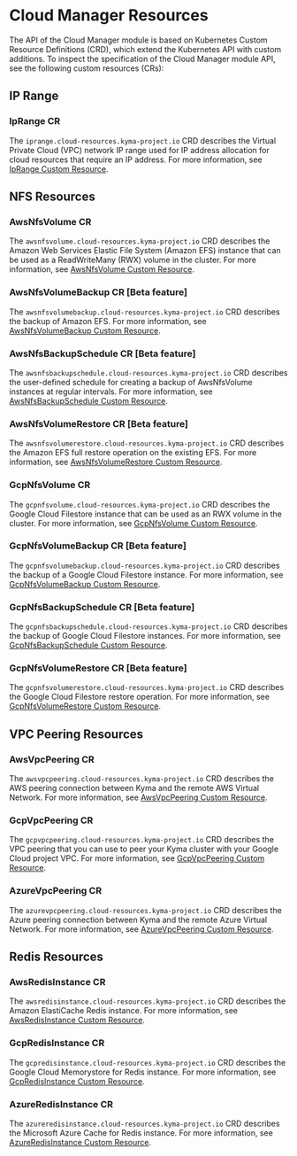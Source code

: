 # Cloud Manager Resources

The API of the Cloud Manager module is based on Kubernetes Custom Resource Definitions (CRD), which extend the Kubernetes API with custom additions. To inspect the specification of the Cloud Manager module API, see the following custom resources (CRs):

## IP Range

### IpRange CR

The `iprange.cloud-resources.kyma-project.io` CRD describes the Virtual Private Cloud (VPC) network IP range used for IP address allocation for cloud resources that require an IP address. For more information, see [IpRange Custom Resource](./04-10-iprange.md).

## NFS Resources

### AwsNfsVolume CR

The `awsnfsvolume.cloud-resources.kyma-project.io` CRD describes the Amazon Web Services Elastic File System (Amazon EFS) instance that can be used as a ReadWriteMany (RWX) volume in the cluster. For more information, see [AwsNfsVolume Custom Resource](./04-20-10-aws-nfs-volume.md).

### AwsNfsVolumeBackup CR [**Beta feature**]

The `awsnfsvolumebackup.cloud-resources.kyma-project.io` CRD describes the backup of Amazon EFS. For more information, see [AwsNfsVolumeBackup Custom Resource](./04-20-11-aws-nfs-volume-backup.md).

### AwsNfsBackupSchedule CR [**Beta feature**]

The `awsnfsbackupschedule.cloud-resources.kyma-project.io` CRD describes the user-defined schedule for creating a backup of AwsNfsVolume instances at regular intervals. For more information, see [AwsNfsBackupSchedule Custom Resource](./04-20-12-aws-nfs-backup-schedule.md).

### AwsNfsVolumeRestore CR [**Beta feature**]

The `awsnfsvolumerestore.cloud-resources.kyma-project.io` CRD describes the Amazon EFS full restore operation on the existing EFS. For more information, see [AwsNfsVolumeRestore Custom Resource](./04-20-13-aws-nfs-volume-restore.md).

### GcpNfsVolume CR

The `gcpnfsvolume.cloud-resources.kyma-project.io` CRD describes the Google Cloud Filestore instance that can be used as an RWX volume in the cluster. For more information, see [GcpNfsVolume Custom Resource](./04-20-20-gcp-nfs-volume.md).

### GcpNfsVolumeBackup CR [**Beta feature**]

The `gcpnfsvolumebackup.cloud-resources.kyma-project.io` CRD describes the backup of a Google Cloud Filestore instance. For more information, see [GcpNfsVolumeBackup Custom Resource](./04-20-21-gcp-nfs-volume-backup.md).

### GcpNfsBackupSchedule CR [**Beta feature**]

The `gcpnfsbackupschedule.cloud-resources.kyma-project.io` CRD describes the backup of Google Cloud Filestore instances. For more information, see [GcpNfsBackupSchedule Custom Resource](./04-20-22-gcp-nfs-backup-schedule.md).

### GcpNfsVolumeRestore CR [**Beta feature**]

The `gcpnfsvolumerestore.cloud-resources.kyma-project.io` CRD describes the Google Cloud Filestore restore operation. For more information, see [GcpNfsVolumeRestore Custom Resource](./04-20-23-gcp-nfs-volume-restore.md).

## VPC Peering Resources

### AwsVpcPeering CR

The `awsvpcpeering.cloud-resources.kyma-project.io` CRD describes the AWS peering connection between Kyma and the remote AWS Virtual Network. For more information, see [AwsVpcPeering Custom Resource](./04-30-10-aws-vpc-peering.md).

### GcpVpcPeering CR

The `gcpvpcpeering.cloud-resources.kyma-project.io` CRD describes the VPC peering that you can use to peer your Kyma cluster with your Google Cloud project VPC. For more information, see [GcpVpcPeering Custom Resource](./04-30-20-gcp-vpc-peering.md).

### AzureVpcPeering CR

The `azurevpcpeering.cloud-resources.kyma-project.io` CRD describes the Azure peering connection between Kyma and the remote Azure Virtual Network. For more information, see [AzureVpcPeering Custom Resource](./04-30-30-azure-vpc-peering.md).

## Redis Resources

### AwsRedisInstance CR

The `awsredisinstance.cloud-resources.kyma-project.io` CRD describes the Amazon ElastiCache Redis instance. For more information, see [AwsRedisInstance Custom Resource](./04-40-10-aws-redis-instance.md).

### GcpRedisInstance CR

The `gcpredisinstance.cloud-resources.kyma-project.io` CRD describes the Google Cloud Memorystore for Redis instance. For more information, see [GcpRedisInstance Custom Resource](./04-40-20-gcp-redis-instance.md).

### AzureRedisInstance CR

The `azureredisinstance.cloud-resources.kyma-project.io` CRD describes the Microsoft Azure Cache for Redis instance. For more information, see [AzureRedisInstance Custom Resource](./04-40-30-azure-redis-instance.md).
